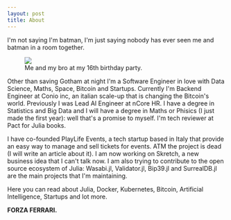```yaml
---
layout: post
title: About
---
```


I'm not saying I'm batman, I'm just saying nobody has ever seen me and batman in a room together.

<figure>
  <img src="https://www.stile.it/wp-content/uploads/2018/07/La-saga-di-Batman-04.jpg" />
  <figcaption>
    Me and my bro at my 16th birthday party.
  </figcaption>
</figure>

Other than saving Gotham at night I'm a Software Engineer in love with Data Science, Maths, Space, Bitcoin and Startups. Currently I'm Backend Engineer at Conio inc, an italian scale-up that is changing the Bitcoin's world. Previously I was Lead AI Engineer at nCore HR. I have a degree in Statistics and Big Data and I will have a degree in Maths or Phisics (I just made the first year): well that's a promise to myself. I'm tech reviewer at Pact for Julia books. 

I have co-founded PlayLife Events, a tech startup based in Italy that provide an easy way to manage and sell tickets for events. ATM the project is dead (I will write an article about it). I am now working on Skretch, a new business idea that I can't talk now. I am also trying to contribute to the open source ecosystem of Julia: Wasabi.jl, Validator.jl, Bip39.jl and SurrealDB.jl are the main projects that I'm maintaining.

Here you can read about Julia, Docker, Kubernetes, Bitcoin, Artificial Intelligence, Startups and lot more.

**FORZA FERRARI.**